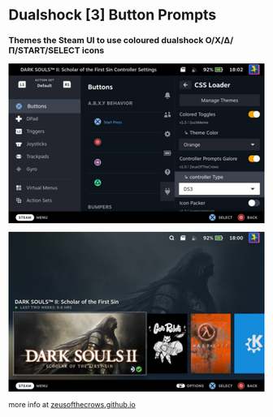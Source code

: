 # Dualshock [3] Button Prompts

### Themes the Steam UI to use coloured dualshock Ο/Χ/Δ/Π/START/SELECT icons

![controller config / quick access menu](/.github/ds3/config-qam.jpg)

![library view](/.github/ds3/library.jpg)

more info at [zeusofthecrows.github.io](https://zeusofthecrows.github.io/games/mods/nsx)
